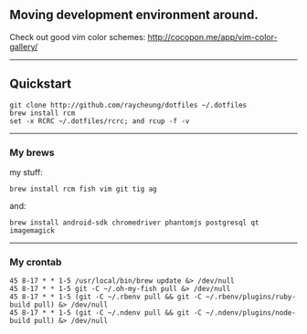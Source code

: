 Moving development environment around.
------

Check out good vim color schemes: http://cocopon.me/app/vim-color-gallery/

------

## Quickstart

    git clone http://github.com/raycheung/dotfiles ~/.dotfiles
    brew install rcm
    set -x RCRC ~/.dotfiles/rcrc; and rcup -f -v

------

### My brews

my stuff:

    brew install rcm fish vim git tig ag

and:

    brew install android-sdk chromedriver phantomjs postgresql qt imagemagick

------

### My crontab

    45 8-17 * * 1-5 /usr/local/bin/brew update &> /dev/null
    45 8-17 * * 1-5 git -C ~/.oh-my-fish pull &> /dev/null
    45 8-17 * * 1-5 (git -C ~/.rbenv pull && git -C ~/.rbenv/plugins/ruby-build pull) &> /dev/null
    45 8-17 * * 1-5 (git -C ~/.ndenv pull && git -C ~/.ndenv/plugins/node-build pull) &> /dev/null
